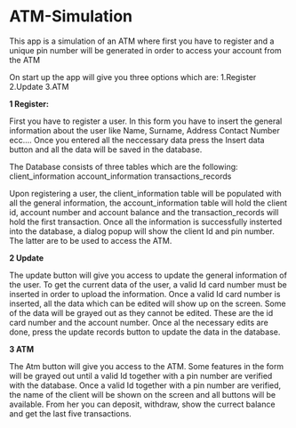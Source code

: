 # ATM-Simulation
This app is a simulation of an ATM where first you have to register and a unique pin number will be generated in order to access your account from the ATM

On start up the app will give you three options which are:
1.Register
2.Update
3.ATM

**1 Register:**

First you have to register a user. In this form you have to insert the general information about the user like Name, Surname, Address Contact Number ecc.... Once you entered all the neccessary data press the Insert data button and all the data will be saved in the database.

The Database consists of three tables which are the following:
client_information
account_information
transactions_records

Upon registering a user, the client_information table will be populated with all the general information, the account_information table will hold the client id, account number and account balance and the transaction_records will hold the first transaction. Once all the information is successfully insterted into the database, a dialog popup will show the client Id and pin number. The latter are to be used to access the ATM. 

**2 Update**

The update button will give you access to update the general information of the user. To get the current data of the user, a valid Id card number must be inserted in order to upload the information. Once a valid Id card number is inserted, all the data which can be edited will show up on the screen. Some of the data will be grayed out as they cannot be edited. These are the id card number and the account number. Once al the necessary edits are done, press the update records button to update the data in the database.

**3 ATM**

The Atm button will give you access to the ATM. Some features in the form will be grayed out until a valid Id together with a pin number are verified with the database. Once a valid Id together with a pin number are verified, the name of the client will be shown on the screen and all buttons will be available. From her you can deposit, withdraw, show the currect balance and get the last five transactions.
